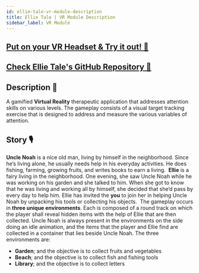 ```yaml
---
id: ellie-tale-vr-module-description
title: Ellie Tale | VR Module Description
sidebar_label: VR Module
---
```


## [Put on your VR Headset & Try it out! 🚀](https://vrapeutic.github.io/EllieTale-WebXR/)

## [Check Ellie Tale's GitHub Repository 🏃](https://github.com/vrapeutic/Ellie-Tale)

## Description 📝

A gamified **Virtual Reality** therapeutic application that addresses attention skills on various levels. The gameplay consists of a visual target tracking exercise that is designed to address and measure the various variables of attention.
​

## Story 🎙

**Uncle Noah** is a nice old man, living by himself in the neighborhood. Since he’s living alone, he usually needs help in his everyday activities. He does fishing, farming, growing fruits, and writes books to earn a living.
​
**Ellie** is a fairy living in the neighborhood. One evening, she saw Uncle Noah while he was working on his garden and she talked to him. When she got to know that he was living and working all by himself, she decided that she’d pass by every day to help him. Ellie has invited the **you** to join her in helping Uncle Noah by unpacking his tools or collecting his objects.
​
The gameplay occurs in **three unique environments**. Each is composed of a round track on which the player shall reveal hidden items with the help of Ellie that are then collected. Uncle Noah is always present in the environments on the side doing an idle animation, and the items that the player and Ellie find are collected in a container that lies beside Uncle Noah.
The three environments are:
​

- **Garden**; and the objective is to collect fruits and vegetables
- **Beach**; and the objective is to collect fish and fishing tools
- **Library**; and the objective is to collect letters
